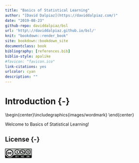 ```yaml
--- 
title: "Basics of Statistical Learning"
author: "[David Dalpiaz](https://daviddalpiaz.com/)"
date: "2019-08-23"
github-repo: daviddalpiaz/bsl
url: 'http\://daviddalpiaz.github.io/bsl/'
knit: "bookdown::render_book"
site: bookdown::bookdown_site
documentclass: book
bibliography: [references.bib]
biblio-style: apalike
#favicon: "favicon.ico"
link-citations: yes
urlcolor: cyan
description: ""
---
```




# Introduction {-}


\begin{center}\includegraphics{images/wordmark} \end{center}

Welcome to Basics of Statistical Learning! 

## License {-}

![This work is licensed under a [Creative Commons Attribution-NonCommercial-ShareAlike 4.0 International License](http://creativecommons.org/licenses/by-nc-sa/4.0/).](images/cc.png)
